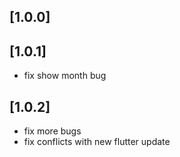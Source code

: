 ## [1.0.0]

## [1.0.1]

* fix show month bug

## [1.0.2]

* fix more bugs
* fix conflicts with new flutter update
